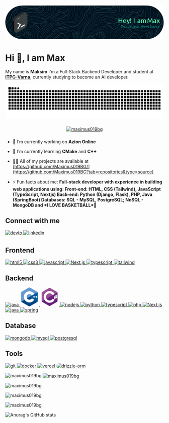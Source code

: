 ![Header](.github/github-header-image.png)

# **Hi 👋, I am Max**

My name is **Maksim** I'm a Full-Stack Backend Developer and student at **[ITPG-Varna](https://itpg-varna.bg)**, currently studying to become an AI developer.

<p align="center"> <img align="center" src="https://raw.githubusercontent.com/Maximus019BG/Maximus019BG/output/snake.svg" alt="Snake animation" /></p>

###

<p align="center"> <a align="center" href="https://github.com/ryo-ma/github-profile-trophy"><img align="center" src="https://github-profile-trophy.vercel.app/?username=maximus019bg" alt="maximus019bg" /></a> </p>

###

- 🔭 I’m currently working on **Azion Online**

- 🌱 I’m currently learning **CMake** and **C++**

- 👨‍💻 All of my projects are available at [https://github.com/Maximus019BG/](https://github.com/Maximus019BG?tab=repositories&type=source)

<!-- [//]: <> (- 🤝 I’m looking to begin with my project: **Other**) -->

- ⚡ Fun facts about me: **Full-stack developer with experience in building web applications using: Front-end: HTML, CSS (Tailwind), JavaScript (TypeScript, Nextjs) Back-end: Python (Django, Flask), PHP, Java (SpringBoot) Databases: SQL - MySQL, PostgreSQL; NoSQL - MongoDB and \***I LOVE BASKETBALL**\*🏀**

## Connect with me

<div align="left">
<a href="https://dev.to/maximus019bg" target="_blank">
<img src="https://skillicons.dev/icons?i=devto" alt=devto style="margin-bottom: 5px;" width="60"  height="60"/>
</a>
<a href="https://www.linkedin.com/in/maksim-ralev-536431334/">
<img src="https://skillicons.dev/icons?i=linkedin" alt=linkedin style="margin-bottom: 5px;" width="60"  height="60"/>
</a>

</a>
</div>

<h2 >Frontend</h3>
<p >
  <a href="https://developer.mozilla.org/en-US/docs/Web/HTML" target="_blank" rel="noopener noreferrer">
    <img src="https://skillicons.dev/icons?i=html" alt="html5" width="60" height="60"/>
  </a>
  <a href="https://developer.mozilla.org/en-US/docs/Web/CSS" target="_blank" rel="noopener noreferrer">
    <img src="https://skillicons.dev/icons?i=css" alt="css3" width="60" height="60" />
  </a>
  <a href="https://developer.mozilla.org/en-US/docs/Web/JavaScript" target="_blank" rel="noreferrer">
    <img src="https://skillicons.dev/icons?i=js" alt="javascript" width="60" height="60"/>
  </a>
   <a href="https://nextjs.org/" target="_blank" rel="noopener noreferrer">
    <img src="https://skillicons.dev/icons?i=nextjs" alt="Next.js" width="60" height="60" />
  </a>
  <a href="https://www.typescriptlang.org/" target="_blank" rel="noreferrer">
    <img src="https://skillicons.dev/icons?i=ts" alt="typescript" width="60" height="60"/>
  </a>
  <a href="https://tailwindcss.com/" target="_blank" rel="noreferrer">
    <img src="https://skillicons.dev/icons?i=tailwind" alt="tailwind" width="60" height="60"/>
  </a>
</p>

<h2 >Backend</h3>
<p>
  <a href="https://www.java.com" target="_blank" rel="noreferrer">
    <img src="https://skillicons.dev/icons?i=java" alt="java" width="60" height="60"/>
  </a>
  <a href="https://www.w3schools.com/cpp/" target="_blank" rel="noreferrer">
    <img src="https://raw.githubusercontent.com/devicons/devicon/master/icons/cplusplus/cplusplus-original.svg" alt="cpp" width="60" height="60"/>
  </a>
  <a href="https://www.w3schools.com/cs/" target="_blank" rel="noreferrer">
    <img src="https://raw.githubusercontent.com/devicons/devicon/master/icons/csharp/csharp-original.svg" alt="csharp" width="60" height="60"/>
  </a>
  <a href="https://nodejs.org" target="_blank" rel="noreferrer">
    <img src="https://skillicons.dev/icons?i=nodejs" alt="nodejs" width="60" height="60"/>
  </a>
  <a href="https://www.python.org" target="_blank" rel="noreferrer">
    <img src="https://skillicons.dev/icons?i=python" alt="python" width="60" height="60"/>
  </a>
  <a href="https://www.typescriptlang.org/" target="_blank" rel="noreferrer">
    <img src="https://skillicons.dev/icons?i=ts" alt="typescript" width="60" height="60"/>
  </a>
  <a href="https://www.php.net" target="_blank" rel="noreferrer">
    <img src="https://skillicons.dev/icons?i=php" alt="php" width="60" height="60"/>
  </a>
   <a href="https://nextjs.org/" target="_blank" rel="noopener noreferrer">
    <img src="https://skillicons.dev/icons?i=nextjs" alt="Next.js" width="60" height="60" />
  </a>
  <a href="https://cmake.org" target="_blank" rel="noreferrer">
    <img src="https://skillicons.dev/icons?i=cmake" alt="java" width="60" height="60"/>
  </a>
  <a href="https://spring.io/" target="_blank" rel="noreferrer">
    <img src="https://skillicons.dev/icons?i=spring" alt="spring" width="60" height="60"/>
  </a>
</p>

<h2 >Database</h3>
<p >
  <a href="https://www.mongodb.com/" target="_blank" rel="noreferrer">
    <img src="https://skillicons.dev/icons?i=mongodb" alt="mongodb" width="60" height="60"/>
  </a>
  <a href="https://www.mysql.com/" target="_blank" rel="noreferrer">
    <img src="https://skillicons.dev/icons?i=mysql" alt="mysql" width="60" height="60"/>
  </a>
    <a href="https://www.postgresql.com/" target="_blank" rel="noreferrer">
    <img src="https://skillicons.dev/icons?i=postgresql" alt="postgresql" width="60" height="60"/>
  </a>
</p>

<h2 >Tools</h3>
<p >
  <a href="https://git-scm.com/" target="_blank" rel="noreferrer">
    <img src="https://www.vectorlogo.zone/logos/git-scm/git-scm-icon.svg" alt="git" width="60" height="60"/>
  </a>
  <a href="https://docker.com/" target="_blank" rel="noreferrer">
    <img src="https://skillicons.dev/icons?i=docker" alt="docker" width="60" height="60"/>
  </a>
  <a href="https://www.vercel.com" target="_blank" rel="noreferrer">
    <img src="https://skillicons.dev/icons?i=vercel" alt="vercel" width="60" height="60"/>
  </a>
  <a href="https://orm.drizzle.team/" target="_blank" rel="noreferrer">
      <img src="https://avatars.githubusercontent.com/u/108468352?s=200&v=4" alt="drizzle-orm" style="border-radius: 12px;" width="60" height="60"/>
  </a>
</p>

<div>
  <p>
  <img src="https://github-readme-streak-stats.herokuapp.com/?user=maximus019bg&theme=react&hide_border=true" alt="maximus019bg" /> <img align="center" src="https://github-readme-stats.vercel.app/api?username=maximus019bg&show_icons=true&theme=react&hide_border=true&cache_seconds=1800&locale=en" alt="maximus019bg"/>
  </p>

  <p ><img  src="https://github-readme-stats.vercel.app/api/top-langs?username=maximus019bg&show_icons=true&theme=react&locale=en&layout=compact&hide_border=true" alt="maximus019bg" />
  </p>
    <p><img src="https://github-readme-streak-stats.herokuapp.com/wakatime?user=maximus019bg&theme=react&hide_border=true" alt="maximus019bg" /> 
    </p>    
    </div>
    
   <p align="left"> <img src="https://komarev.com/ghpvc/?username=maximus019bg&label=Profile%20views&color=00d6d3&style=flat" alt="maximus019bg" /> </p>

![Anurag's GitHub stats](https://github-readme-stats.vercel.app/api?username=anuraghazra&show_icons=true&bg_color=00000000)